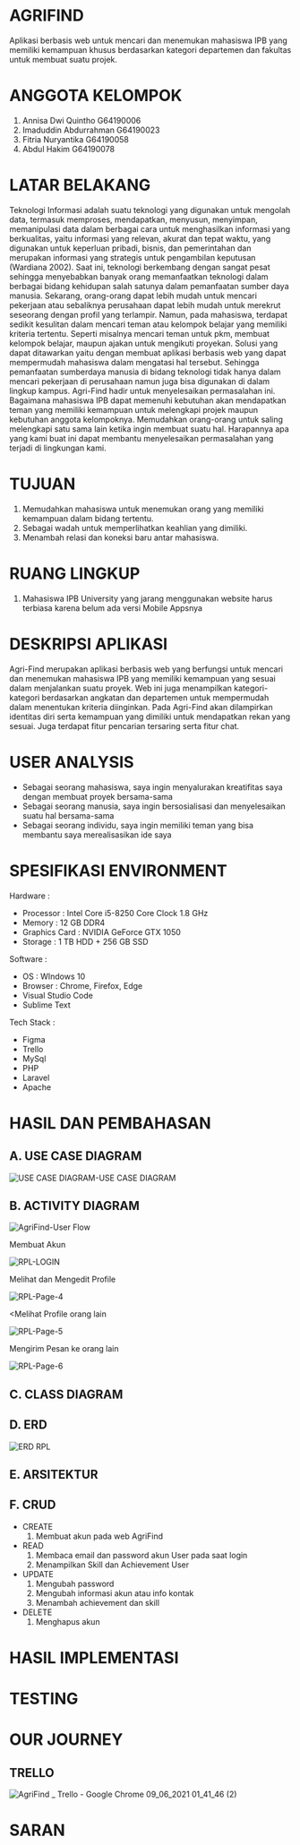 # AGRIFIND
<p>Aplikasi berbasis web untuk mencari dan menemukan mahasiswa IPB yang memiliki kemampuan khusus berdasarkan kategori departemen dan fakultas untuk membuat suatu projek.</p>

# ANGGOTA KELOMPOK
<ol>
	<li>Annisa Dwi Quintho 		G64190006</li>
	<li>Imaduddin Abdurrahman	G64190023</li>
	<li>Fitria Nuryantika		G64190058</li>
	<li>Abdul Hakim			G64190078</li>
</ol>

# LATAR BELAKANG
<p>Teknologi Informasi adalah suatu teknologi yang digunakan untuk mengolah data,
termasuk memproses, mendapatkan, menyusun, menyimpan, memanipulasi data dalam berbagai
cara untuk menghasilkan informasi yang berkualitas, yaitu informasi yang relevan, akurat dan
tepat waktu, yang digunakan untuk keperluan pribadi, bisnis, dan pemerintahan dan merupakan
informasi yang strategis untuk pengambilan keputusan (Wardiana 2002).
Saat ini, teknologi berkembang dengan sangat pesat sehingga menyebabkan banyak
orang memanfaatkan teknologi dalam berbagai bidang kehidupan salah satunya dalam
pemanfaatan sumber daya manusia. Sekarang, orang-orang dapat lebih mudah untuk mencari
pekerjaan atau sebaliknya perusahaan dapat lebih mudah untuk merekrut seseorang dengan profil
yang terlampir. Namun, pada mahasiswa, terdapat sedikit kesulitan dalam mencari teman atau
kelompok belajar yang memiliki kriteria tertentu. Seperti misalnya mencari teman untuk pkm,
membuat kelompok belajar, maupun ajakan untuk mengikuti proyekan. Solusi yang dapat
ditawarkan yaitu dengan membuat aplikasi berbasis web yang dapat mempermudah mahasiswa
dalam mengatasi hal tersebut. Sehingga pemanfaatan sumberdaya manusia di bidang teknologi
tidak hanya dalam mencari pekerjaan di perusahaan namun juga bisa digunakan di dalam lingkup
kampus.
Agri-Find hadir untuk menyelesaikan permasalahan ini. Bagaimana mahasiswa IPB dapat
memenuhi kebutuhan akan mendapatkan teman yang memiliki kemampuan untuk melengkapi
projek maupun kebutuhan anggota kelompoknya. Memudahkan orang-orang untuk saling
melengkapi satu sama lain ketika ingin membuat suatu hal. Harapannya apa yang kami buat ini
dapat membantu menyelesaikan permasalahan yang terjadi di lingkungan kami.</p>

# TUJUAN
1. Memudahkan mahasiswa untuk menemukan orang yang memiliki kemampuan dalam
bidang tertentu.
2. Sebagai wadah untuk memperlihatkan keahlian yang dimiliki.
3. Menambah relasi dan koneksi baru antar mahasiswa.

# RUANG LINGKUP
1. Mahasiswa IPB University yang jarang menggunakan website harus terbiasa karena belum ada versi Mobile Appsnya

# DESKRIPSI APLIKASI
<p>Agri-Find merupakan aplikasi berbasis web yang berfungsi untuk mencari dan
menemukan mahasiswa IPB yang memiliki kemampuan yang sesuai dalam menjalankan suatu
proyek. Web ini juga menampilkan kategori-kategori berdasarkan angkatan dan departemen
untuk mempermudah dalam menentukan kriteria diinginkan. Pada Agri-Find akan dilampirkan
identitas diri serta kemampuan yang dimiliki untuk mendapatkan rekan yang sesuai. Juga
terdapat fitur pencarian tersaring serta fitur chat.

# USER ANALYSIS
<ul>
	<li> Sebagai seorang mahasiswa, saya ingin menyalurakan kreatifitas saya dengan membuat proyek bersama-sama
	<li> Sebagai seorang manusia, saya ingin bersosialisasi dan menyelesaikan suatu hal bersama-sama
	<li> Sebagai seorang individu, saya ingin memiliki teman yang bisa membantu saya merealisasikan ide saya
</ul>

# SPESIFIKASI ENVIRONMENT
Hardware   : <ul>
	    	 <li>Processor : Intel Core i5-8250 Core Clock 1.8 GHz
	    	 <li>Memory : 12 GB DDR4
	     	 <li>Graphics Card : NVIDIA GeForce GTX 1050
   	    	 <li>Storage : 1 TB HDD + 256 GB SSD
	     </ul>
	     
Software   : <ul>
	     	<li>OS : WIndows 10
	     	<li>Browser : Chrome, Firefox, Edge
		<li>Visual Studio Code
	     	<li>Sublime Text
	     </ul>
	     
Tech Stack : <ul>
	     	<li>Figma
	     	<li>Trello
	      	<li>MySql
	      	<li>PHP
	        <li>Laravel
		<li>Apache
	     </ul>

# HASIL DAN PEMBAHASAN

## A. USE CASE DIAGRAM
![USE CASE DIAGRAM-USE CASE DIAGRAM](https://user-images.githubusercontent.com/63392797/121227947-bde25400-c8be-11eb-98bf-007ce8314367.png)
## B. ACTIVITY DIAGRAM
![AgriFind-User Flow](https://user-images.githubusercontent.com/63392797/121228192-0732a380-c8bf-11eb-8619-46211a1d0559.png)

<p>Membuat Akun</p>

![RPL-LOGIN](https://user-images.githubusercontent.com/63392797/121229886-1c103680-c8c1-11eb-83ce-e02c87ee187d.png)

<p>Melihat dan Mengedit Profile</p>

![RPL-Page-4](https://user-images.githubusercontent.com/63392797/121232983-ba51cb80-c8c4-11eb-9dda-68285570ef70.png)

<Melihat Profile orang lain</p>

![RPL-Page-5](https://user-images.githubusercontent.com/63392797/121237257-701f1900-c8c9-11eb-9329-e5570f58f2db.png)

<p>Mengirim Pesan ke orang lain</p>

![RPL-Page-6](https://user-images.githubusercontent.com/63392797/121238298-87aad180-c8ca-11eb-8dbf-9d2c17dff141.png)


## C. CLASS DIAGRAM
## D. ERD
![ERD RPL](https://user-images.githubusercontent.com/63392797/121227882-a905c080-c8be-11eb-86e2-93deda8a8d62.png)
## E. ARSITEKTUR

## F. CRUD
<ul>
	<li>CREATE
		<ol> <li> Membuat akun pada web AgriFind </li></ol>
	<li>READ
		<ol> 	<li> Membaca email dan password akun User pada saat login</li>
			<li>Menampilkan Skill dan Achievement User </li></ol>
	<li>UPDATE
		<ol>	<li> Mengubah password </li>
			<li> Mengubah informasi akun atau info kontak </li>
			<li>Menambah achievement dan skill </li> </ol>
	<li>DELETE
		<ol>	<li> Menghapus akun </li> </ol>
</ul>

# HASIL IMPLEMENTASI

# TESTING

# OUR JOURNEY
## TRELLO
![AgriFind _ Trello - Google Chrome 09_06_2021 01_41_46 (2)](https://user-images.githubusercontent.com/63392797/121232399-254ed280-c8c4-11eb-9b1c-e17e3438b272.png)

# SARAN

